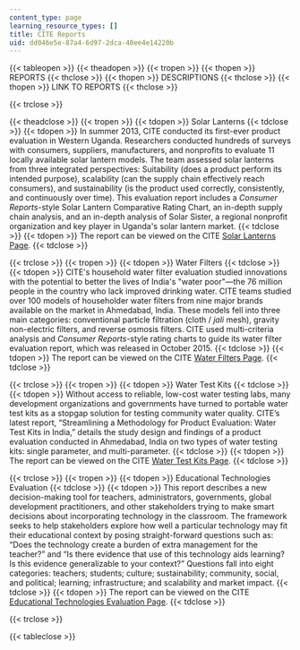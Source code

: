 ```yaml
---
content_type: page
learning_resource_types: []
title: CITE Reports
uid: dd046e5e-87a4-6d97-2dca-40ee4e14220b
---
```


{{< tableopen >}}
{{< theadopen >}}
{{< tropen >}}
{{< thopen >}}
REPORTS
{{< thclose >}}
{{< thopen >}}
DESCRIPTIONS
{{< thclose >}}
{{< thopen >}}
LINK TO REPORTS
{{< thclose >}}

{{< trclose >}}

{{< theadclose >}}
{{< tropen >}}
{{< tdopen >}}
Solar Lanterns
{{< tdclose >}}
{{< tdopen >}}
In summer 2013, CITE conducted its first-ever product evaluation in Western Uganda. Researchers conducted hundreds of surveys with consumers, suppliers, manufacturers, and nonprofits to evaluate 11 locally available solar lantern models. The team assessed solar lanterns from three integrated perspectives: Suitability (does a product perform its intended purpose), scalability (can the supply chain effectively reach consumers), and sustainability (is the product used correctly, consistently, and continuously over time). This evaluation report includes a _Consumer Reports_\-style Solar Lantern Comparative Rating Chart, an in-depth supply chain analysis, and an in-depth analysis of Solar Sister, a regional nonprofit organization and key player in Uganda's solar lantern market.
{{< tdclose >}}
{{< tdopen >}}
The report can be viewed on the CITE [Solar Lanterns Page](http://cite.mit.edu/reports/solar-lantern-evaluation).
{{< tdclose >}}

{{< trclose >}}
{{< tropen >}}
{{< tdopen >}}
Water Filters
{{< tdclose >}}
{{< tdopen >}}
CITE's household water filter evaluation studied innovations with the potential to better the lives of India's "water poor"—the 76 million people in the country who lack improved drinking water. CITE teams studied over 100 models of householder water filters from nine major brands available on the market in Ahmedabad, India. These models fell into three main categories: conventional particle filtration (cloth / _jali_ mesh), gravity non-electric filters, and reverse osmosis filters. CITE used multi-criteria analysis and _Consumer Reports_\-style rating charts to guide its water filter evaluation report, which was released in October 2015.
{{< tdclose >}}
{{< tdopen >}}
The report can be viewed on the CITE [Water Filters Page](http://cite.mit.edu/reports/water-filter-evaluation).
{{< tdclose >}}

{{< trclose >}}
{{< tropen >}}
{{< tdopen >}}
Water Test Kits
{{< tdclose >}}
{{< tdopen >}}
Without access to reliable, low-cost water testing labs, many development organizations and governments have turned to portable water test kits as a stopgap solution for testing community water quality. CITE’s latest report, “Streamlining a Methodology for Product Evaluation: Water Test Kits in India,” details the study design and findings of a product evaluation conducted in Ahmedabad, India on two types of water testing kits: single parameter, and multi-parameter.
{{< tdclose >}}
{{< tdopen >}}
The report can be viewed on the CITE [Water Test Kits Page](http://cite.mit.edu/reports/water-test-kit-evaluation).
{{< tdclose >}}

{{< trclose >}}
{{< tropen >}}
{{< tdopen >}}
Educational Technologies Evaluation
{{< tdclose >}}
{{< tdopen >}}
This report describes a new decision-making tool for teachers, administrators, governments, global development practitioners, and other stakeholders trying to make smart decisions about incorporating technology in the classroom. The framework seeks to help stakeholders explore how well a particular technology may fit their educational context by posing straight-forward questions such as: “Does the technology create a burden of extra management for the teacher?” and “Is there evidence that use of this technology aids learning? Is this evidence generalizable to your context?” Questions fall into eight categories: teachers; students; culture; sustainability; community, social, and political; learning; infrastructure; and scalability and market impact.
{{< tdclose >}}
{{< tdopen >}}
The report can be viewed on the CITE [Educational Technologies Evaluation Page](http://cite.mit.edu/reports/educational-technologies-evaluation).
{{< tdclose >}}

{{< trclose >}}

{{< tableclose >}}